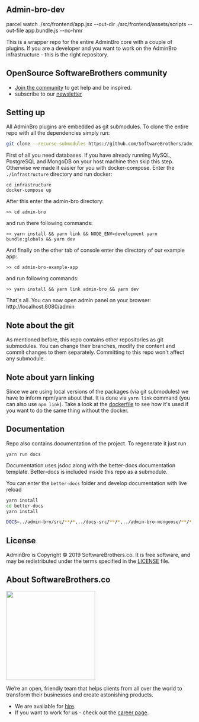 ## Admin-bro-dev

parcel watch ./src/frontend/app.jsx --out-dir ./src/frontend/assets/scripts --out-file app.bundle.js --no-hmr

This is a wrapper repo for the entire AdminBro core with a couple of plugins. If you are a developer and you want to work on the AdminBro infrastructure - this is the right repository.

## OpenSource SoftwareBrothers community

- [Join the community](https://join.slack.com/t/adminbro/shared_invite/zt-djsqxxpz-_YCS8UMtQ9Ade6DPuLR7Zw) to get help and be inspired.
- subscribe to our [newsletter](https://www.getrevue.co/profile/adminbro)

## Setting up

All AdminBro plugins are embedded as git submodules. To clone the entire repo with all the dependencies simply run:

```bash
git clone --recurse-submodules https://github.com/SoftwareBrothers/admin-bro-dev
```

First of all you need databases. If you have already running MySQL, PostgreSQL and MongoDB on your host machine then skip this step. Otherwise we made it easier for you with docker-compose. Enter the `./infrastructure` directory and run docker:

```
cd infrastructure
docker-compose up
```

After this enter the admin-bro directory:
```
>> cd admin-bro
```

and run there following commands:

```
>> yarn install && yarn link && NODE_ENV=development yarn bundle:globals && yarn dev
```

And finally on the other tab of console enter the directory of our example app:

```
>> cd admin-bro-example-app
```

and run following commands:

```
>> yarn install && yarn link admin-bro && yarn dev
```

That's all. You can now open admin panel on your browser: http://localhost:8080/admin

## Note about the git

As mentioned before, this repo contains other repositories as git submodules. You can change their branches, modify the content and commit changes to them separately. Committing to this repo won't affect any submodule.

## Note about yarn linking

Since we are using local versions of the packages (via git submodules) we 
have to inform npm/yarn about that. It is done via `yarn link` command (you can also use `npm link`). Take a look at the [dockerfile](infrastructure/Dockerfile) to see how it's used if you want to do the same thing without the docker.

## Documentation

Repo also contains documentation of the project. To regenerate it just run

```
yarn run docs
```

Documentation uses jsdoc along with the better-docs documentation template. Better-docs is included inside this repo as a submodule.

You can enter the `better-docs` folder and develop documentation with live reload

```bash
yarn install
cd better-docs
yarn install

DOCS=../admin-bro/src/**/*,../docs-src/**/*,../admin-bro-mongoose/**/*,../admin-bro-hapijs/**/*,../admin-bro-expressjs/**/*,../admin-bro-sequelizejs/**/* gulp
```

## License

AdminBro is Copyright © 2019 SoftwareBrothers.co. It is free software, and may be redistributed under the terms specified in the [LICENSE](LICENSE) file.

## About SoftwareBrothers.co

<img src="https://softwarebrothers.co/assets/images/software-brothers-logo-full.svg" width=240>


We’re an open, friendly team that helps clients from all over the world to transform their businesses and create astonishing products.

* We are available for [hire](https://softwarebrothers.co/contact).
* If you want to work for us - check out the [career page](https://softwarebrothers.co/career).
